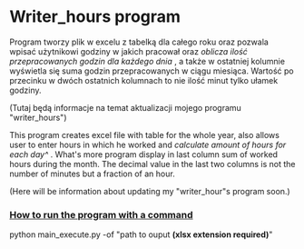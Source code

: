 <h1>Writer_hours program </h1>

Program tworzy plik w excelu z tabelką dla całego roku oraz pozwala wpisać użytnikowi godziny w jakich pracował oraz <i>oblicza ilość przepracowanych godzin dla każdego dnia </i>, a także w ostatniej kolumnie wyświetla się suma godzin przepracowanych w ciągu miesiąca. Wartość po przecinku w dwóch ostatnich kolumnach to nie ilość minut tylko ułamek godziny.

(Tutaj będą informacje na temat aktualizacji mojego programu "writer_hours")


This program creates excel file with table for the whole year, also allows user to enter hours in which he worked and <i>calculate amount of hours for each day^ </i>. What's more program display in last column sum of worked hours during the month. The decimal value in the last two columns is not the number of minutes but a fraction of an hour.


(Here will be information about updating my "writer_hour"s program soon.)


<h3><u> How to run the program with a command </u></h3>

python main_execute.py -of "path to ouput <strong>(xlsx extension required)</strong>" 
